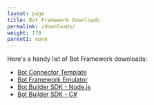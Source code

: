 ```yaml
---
layout: page
title: Bot Framework Downloads
permalink: /downloads/
weight: 170
parent1: none
---
```


Here's a handy list of Bot Framework downloads:

* [Bot Connector Template](http://aka.ms/bf-bc-vstemplate)
* [Bot Framework Emulator](https://aka.ms/bf-bc-emulator)
* [Bot Builder SDK - Node.js](https://github.com/Microsoft/BotBuilder/tree/master/Node)
* [Bot Builder SDK - C#](https://github.com/Microsoft/BotBuilder/tree/master/CSharp)
